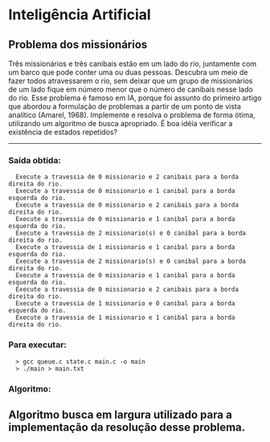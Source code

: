 # Inteligência Artificial

## Problema dos missionários

Três missionários e três canibais estão em um lado do rio, juntamente com um
barco que pode conter uma ou duas pessoas. Descubra um meio de fazer todos
atravessarem o rio, sem deixar que um grupo de missionários de um lado fique em
número menor que o número de canibais nesse lado do rio. Esse problema é famoso
em IA, porque foi assunto do primeiro artigo que abordou a formulação de problemas a
partir de um ponto de vista analítico (Amarel, 1968).
Implemente e resolva o problema de forma ótima, utilizando um algoritmo de busca
apropriado. É boa idéia verificar a existência de estados repetidos?

---

### Saída obtida:

      Execute a travessia de 0 missionario e 2 canibais para a borda direita do rio.
      Execute a travessia de 0 missionario e 1 canibal para a borda esquerda do rio.
      Execute a travessia de 0 missionario e 2 canibais para a borda direita do rio.
      Execute a travessia de 0 missionario e 1 canibal para a borda esquerda do rio.
      Execute a travessia de 2 missionario(s) e 0 canibal para a borda direita do rio.
      Execute a travessia de 1 missionario e 1 canibal para a borda esquerda do rio.
      Execute a travessia de 2 missionario(s) e 0 canibal para a borda direita do rio.
      Execute a travessia de 0 missionario e 1 canibal para a borda esquerda do rio.
      Execute a travessia de 0 missionario e 2 canibais para a borda direita do rio.
      Execute a travessia de 1 missionario e 0 canibal para a borda esquerda do rio.
      Execute a travessia de 1 missionario e 1 canibal para a borda direita do rio.

### Para executar:
      > gcc queue.c state.c main.c -o main
      > ./main > main.txt
      
### Algoritmo:

Algoritmo busca em largura utilizado para a implementação da resolução desse problema.
---
      
